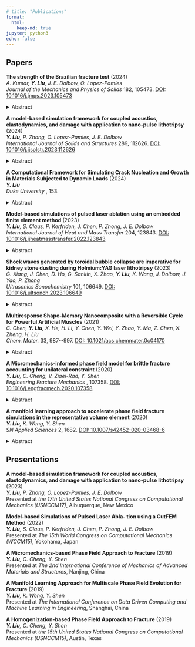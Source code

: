 ```yaml
---
# title: "Publications"
format: 
  html:
    keep-md: true
jupyter: python3
echo: false
---
```



## Papers
**The strength of the Brazilian fracture test** (2024)  
 *A. Kumar, **Y. Liu**, J. E. Dolbow, O. Lopez-Pamies*  
 *Journal of the Mechanics and Physics of Solids* 182, 105473.
[DOI: 10.1016/j.jmps.2023.105473](https://doi.org/10.1016/j.jmps.2023.105473)

<details>
<summary>Abstract</summary>
Since its introduction in the 1940s until present times, the so-called Brazilian test has been embraced by practitioners worldwide as a method of choice to indirectly measure the tensile strength of concrete, rocks, and other materials with a large compressive strength relative to their tensile strength. This is because of the ease that the test affords in both the preparation of the specimen (a circular disk) and the application of the loads (two platens compressing the specimen between them). Yet, this practical advantage has to be tempered by the fact that the observations from a Brazilian test — being an indirect experiment in the sense that it involves not uniform uniaxial tension but non-uniform triaxial stress states throughout the specimen —have to be appropriately interpreted to be useful. The main objective of this paper is to carry out a complete quantitative analysis of where and when fracture nucleates and propagates in a Brazilian test and thereby establish how to appropriately interpret its results. We do so by deploying the phase-field fracture theory of Kumar et al. (2020), which has been recently established as a complete theory of fracture capable of accurately describing the nucleation and propagation of cracks in linear elastic brittle materials under arbitrary quasistatic loading conditions. The last section of this paper puts forth a new protocol to deduce the tensile strength of a material from a Brazilian test that improves on the current ISRM and ASTM standards.
</details>
        

**A model-based simulation framework for coupled acoustics, elastodynamics, and damage with application to nano-pulse lithotripsy** (2024)  
 ***Y. Liu**, P. Zhong, O. Lopez-Pamies, J. E. Dolbow*  
 *International Journal of Solids and Structures* 289, 112626.
[DOI: 10.1016/j.ijsolstr.2023.112626](https://doi.org/10.1016/j.ijsolstr.2023.112626)

<details>
<summary>Abstract</summary>
We develop a model for solid objects surrounded by a fluid that accounts for the possibility of acoustic pressures giving rise to damage on the surface of the solid. The propagation of an acoustic pressure in the fluid domain is modeled by the acoustic wave equation. On the other hand, the response of the solid is described by linear elastodynamics coupled with a gradient damage model, one that is based on a cohesive-type phasefield description of fracture. The interaction between the acoustic pressure and the deformation and damage of the solid are represented by transmission conditions at the fluid–solid interface. The resulting governing equations are discretized using a finite-element/finite-difference method that pays particular attention to the spatial and temporal scales that need to be resolved. Results from model-based simulations are provided for a benchmark problem as well as for recent experiments in nano-pulse lithotripsy. A parametric study is performed to illustrate how damage develops in response to the driving force (magnitude and location of the acoustic source) as a function of the fracture resistance of the solid. The results are shown to be qualitatively consistent with experimental observations for the location and size of the damage fields on the solid surface. A study of limiting cases also suggests that both the threshold for damage and the critical fracture energy are important to consider in order to capture the transition from damage initiation to complete localization. A low-cycle fatigue model is proposed that degrades the fracture resistance of the solid as a function of accumulated tensile strain energy, and it is shown to be capable of capturing damage localization in simulations of multi-pulse nano-pulse lithotripsy.
</details>
        

**A Computational Framework for Simulating Crack Nucleation and Growth in Materials Subjected to Dynamic Loads** (2024)  
 ***Y. Liu***  
 *Duke University* , 153.

<details>
<summary>Abstract</summary>
Understanding dynamic fracture is essential for predicting the structural integrity and lifespan of engineering components, especially in critical fields like aerospace, civil engineering, and materials manufacturing. Dynamic fracture involves crack propagation under rapid loading conditions, where the loading rate impacts the fracture process. Dynamic fracture is particularly important in scenarios such as impact, fragmentation, and high-speed machining, where materials are subjected to sudden and extreme forces. Both crack nucleation and propagation are crucial in dynamic fracture. The precise conditions under which cracks nucleate is the key to predict failure onset and implementing preventive measures. Once a crack has nucleated, its propagation under dynamic loading is also challenging due to complex stress wave interactions and inertial effects that influence the crack path and speed. Traditional fracture analysis methods often struggle to accurately predict crack behavior under these dynamic conditions.The research presented in this dissertation aims to address the aforementioned challenges. A unified computational framework is developed to simulate both crack nucleation and growth under dynamic loads. In essence, a phase-field model designed for fracture under quasi-static loading conditions is extended to account for dynamic fracture. The framework accounts for an arbitrary material strength surface through an external driving force in the evolution equation for the phase field. The framework is appealing because it models arbitrary material strength without compromising Griffith's criterion. The developed computational framework has been validated against a broad range of experimental observations, demonstrating the importance of accurately representing material strength. A complete analysis of fracture nucleation and propagation during the Brazilian test is presented; the framework also simulates coupled acoustics, elastodynamics, and damage with application to nano-pulse lithotripsy; and the framework has been validated against the impact experiments by Kalthoff and Winkler, a dynamic version of the Brazilian fracture test, and a recent experiment investigating crack initiation, propagation, and branching in soda-lime glass specimens.
</details>
        

**Model-based simulations of pulsed laser ablation using an embedded finite element method** (2023)  
 ***Y. Liu**, S. Claus, P. Kerfriden, J. Chen, P. Zhong, J. E. Dolbow*  
 *International Journal of Heat and Mass Transfer* 204, 123843.
[DOI: 10.1016/j.ijheatmasstransfer.2022.123843](https://doi.org/10.1016/j.ijheatmasstransfer.2022.123843)

<details>
<summary>Abstract</summary>
A model of thermal ablation with application to multi-pulsed laser lithotripsy is presented. The approach is based on a one-sided Stefan-Signorini model for thermal ablation, and relies on a level-set function to represent the moving interface between the solid phase and a fictitious gas phase (representing the ablated material). The model is discretized with an embedded finite element method, wherein the interface geometry can be arbitrarily located relative to the background mesh. Nitsche's method is adopted to impose the Signorini condition on the moving interface. A bound constraint is also imposed to deal with thermal shocks that can arise during representative simulations of pulsed ablation with high-power lasers. We report simulation results based on experiments for pulsed laser ablation of wet BegoStone samples treated in air, where Begostone has been used as a phantom material for kidney stone. The model is calibrated against experimental measurements by adjusting the percentage of incoming laser energy absorbed at the surface of the stone sample. Simulation results are then validated against experimental observations for the crater area, volume, and geometry as a function of laser pulse energy and duration. Our studies illustrate how the spreading of the laser beam from the laser fiber tip with concomitantly reduced incident laser irradiance on the damaged crater surface explains trends in both the experimental observations and the model-based simulation results.
</details>
        

**Shock waves generated by toroidal bubble collapse are imperative for kidney stone dusting during Holmium:YAG laser lithotripsy** (2023)  
 *G. Xiang, J. Chen, D. Ho, G. Sankin, X. Zhao, **Y. Liu**, K. Wang, J. Dolbow, J. Yao, P. Zhong*  
 *Ultrasonics Sonochemistry* 101, 106649.
[DOI: 10.1016/j.ultsonch.2023.106649](https://doi.org/10.1016/j.ultsonch.2023.106649)

<details>
<summary>Abstract</summary>
Holmium:yttrium-aluminum-garnet (Ho:YAG) laser lithotripsy (LL) has been the treatment of choice for kidney stone disease for more than two decades, yet the mechanisms of action are not completely clear. Besides photothermal ablation, recent evidence suggests that cavitation bubble collapse is pivotal in kidney stone dusting when the Ho:YAG laser operates at low pulse energy (Ep) and high frequency (F). In this work, we perform a comprehensive series of experiments and modelbased simulations to dissect the complex physical processes in LL. Under clinically relevant dusting settings (Ep = 0.2 J, F = 20 Hz), our results suggest that majority of the irradiated laser energy ({\textgreater}90 \%) is dissipated by heat generation in the fluid surrounding the fiber tip and the irradiated stone surface, while only about 1 \% may be consumed for photothermal ablation, and less than 0.7 \% is converted into the potential energy at the maximum bubble expansion. We reveal that photothermal ablation is confined locally to the laser irradiation spot, whereas cavitation erosion is most pronounced at a fiber tip-stone surface distance about 0.5 mm where multi foci ring-like damage outside the thermal ablation zone is observed. The cavitation erosion is caused by the progressively intensified collapse of jetinduced toroidal bubble near the stone surface ({\textless}100 μm), as a result of Raleigh-Taylor and Richtmyer-Meshkov instabilities. The ensuing shock wave-stone interaction and resultant leaky Rayleigh waves on the stone surface may lead to dynamic fatigue and superficial material removal under repeated bombardments of toroidal bubble collapses during dusting procedures in LL.
</details>
        

**Multiresponse Shape-Memory Nanocomposite with a Reversible Cycle for Powerful Artificial Muscles** (2021)  
 *C. Chen, **Y. Liu**, X. He, H. Li, Y. Chen, Y. Wei, Y. Zhao, Y. Ma, Z. Chen, X. Zheng, H. Liu*  
 *Chem. Mater.* 33, 987--997.
[DOI: 10.1021/acs.chemmater.0c04170](https://doi.org/10.1021/acs.chemmater.0c04170)

<details>
<summary>Abstract</summary>
In the ﬁeld of bionic soft robots and microrobots, artiﬁcial muscle materials have exhibited unique potential for cutting-edge applications. However, current mainstream thermal-responsive artiﬁcial muscles based on semicrystalline polymers (SCPs), despite their excellent physical properties, suﬀer from the limitation of environmental stimuli in practice, while their photodriven counterparts adopting liquid crystal elastomers (LCEs) lack ductility. Herein, a novel multifunctional programmable artiﬁcial muscle with a unique patch-sewing structure formed by π−π stacking between azobenzene groups was designed, which combined the advantages of SCPs and LCEs. The nanocomposite demonstrated a unique combination between artiﬁcial muscle performance (46.5 times the energy density and 26.6 times the power density of human skeletal muscles) and programmability (274.84\% strain and 100\% shape-memory recovery rate within 1 s). Meanwhile, coupling the photoisomerization of azobenzene and the photothermal conversion of gold nanorods, the cycle of deformation triggered by ultraviolet light and restoring by infrared light could be accomplished rapidly within 30 s. A COMSOL Multiphysics model was established and the corresponding ﬁnite element analysis veriﬁed the photoactuation and captured the general principle of light initiation in elastomers. These demonstrate that the multifunctional programmable elastomer is promising for artiﬁcial muscle applications, especially for photoinduced actuation.
</details>
        

**A Micromechanics-informed phase field model for brittle fracture accounting for unilateral constraint** (2020)  
 ***Y. Liu**, C. Cheng, V. Ziaei-Rad, Y. Shen*  
 *Engineering Fracture Mechanics* , 107358.
[DOI: 10.1016/j.engfracmech.2020.107358](https://doi.org/10.1016/j.engfracmech.2020.107358)

<details>
<summary>Abstract</summary>
We propose a new direction-dependent model for the unilateral constraint involved in the phase field approach to fracture and also in the continuous damage mechanics models. The construction of this phase field model is informed by micromechanical modeling through the homogenization theory, where the representative volume element (RVE) has a planar crack in the center. The proposed model is made closely match the response of the RVE, including the frictionless self-contact condition. This homogenization approach allows to identify a direction-dependent phase field model with the tension-compression split obtained from cracked microstructures. One important feature of the proposed model is that unlike most other models, the material degradation is consistently determined without artificial assumptions or ad hoc parameters with no physical interpretation, thus, a more realistic modeling is resulted. With standard tests such as uniaxial loadings, three-point bending, simple shear, and through-crack tests, the proposed model predicts reasonable crack paths. Moreover, with the RVE response as a benchmark, the proposed model gives rise to an accurate stress-strain curve under shear loads, more accurate than most existing models.
</details>
        

**A manifold learning approach to accelerate phase field fracture simulations in the representative volume element** (2020)  
 ***Y. Liu**, K. Weng, Y. Shen*  
 *SN Applied Sciences* 2, 1682.
[DOI: 10.1007/s42452-020-03468-6](https://doi.org/10.1007/s42452-020-03468-6)

<details>
<summary>Abstract</summary>
The multiscale simulation of heterogeneous materials is a popular and important subject in solid mechanics and materials science due to the wide application of composite materials. However, the classical FE$^2$ (finite element$^2$) scheme can be costly, especially when the microproblem is nonlinear. In this paper, we consider the case when the microproblem is the phase field formulation for fracture. We adopt the locally linear embedding (LLE) manifold learning approach, a method for non-linear dimension reduction, to extract the manifold that contains a collection of phase-field-represented initial microcrack patterns in the representative volume element (RVE). Then the output data corresponding to any other microcrack pattern, e.g., the evolved phase field at a fixed load, can be accurately reconstructed using the learned manifold with minimum computation. The method has two features: a minimum number of parameters for the scheme, and an input-specific error bar. The latter feature enables an adaptive strategy for any new input on whether to use the proposed, less expensive reconstruction, or to use an accurate but costly high-fidelity computation instead.
</details>
        

## Presentations
**A model-based simulation framework for coupled acoustics, elastodynamics, and damage with application to nano-pulse lithotripsy** (2023)  
  ***Y. Liu**, P. Zhong, O. Lopez-Pamies, J. E. Dolbow*  
  Presented at *the 17th United States National Congress on Computational Mechanics (USNCCM17)*, Albuquerque, New Mexico

**Model-based Simulations of Pulsed Laser Abla- tion using a CutFEM Method** (2022)  
  ***Y. Liu**, S. Claus, P. Kerfriden, J. Chen, P. Zhong, J. E. Dolbow*  
  Presented at *The 15th World Congress on Computational Mechanics (WCCM15)*, Yokohama, Japan

**A Micromechanics-based Phase Field Approach to Fracture** (2019)  
  ***Y. Liu**, C. Cheng, Y. Shen*  
  Presented at *The 2nd International Conference of Mechanics of Advanced Materials and Structures*, Nanjing, China

**A Manifold Learning Approach for Multiscale Phase Field Evolution for Fracture** (2019)  
  ***Y. Liu**, K. Weng, Y. Shen*  
  Presented at *The International Conference on Data Driven Computing and Machine Learning in Engineering*, Shanghai, China

**A Homogenization-based Phase Field Approach to Fracture** (2019)  
  ***Y. Liu**, C. Cheng, Y. Shen*  
  Presented at *the 15th United States National Congress on Computational Mechanics (USNCCM15)*, Austin, Texas



